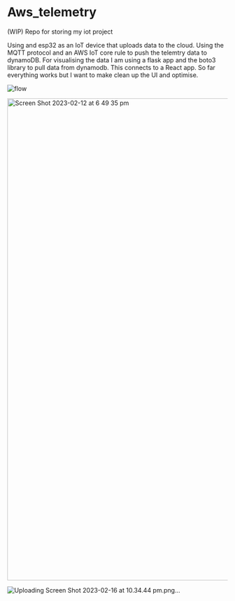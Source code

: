 # Aws_telemetry
(WIP)
Repo for storing my iot project

Using and esp32 as an IoT device that uploads data to the cloud. Using the MQTT protocol and an AWS IoT core rule to push the telemtry data to dynamoDB. 
For visualising the data I am using a flask app and the boto3 library to pull data from dynamodb. This connects to a React app.
So far everything works but I want to make clean up the UI and optimise.


![flow](https://user-images.githubusercontent.com/30048959/218290869-1a5877f9-344a-488f-babe-6cc64bf0318e.jpg)




<img width="1101" alt="Screen Shot 2023-02-12 at 6 49 35 pm" src="https://user-images.githubusercontent.com/30048959/218299361-5523a920-393d-420b-aed7-ce894eb9bb28.png">



![Uploading Screen Shot 2023-02-16 at 10.34.44 pm.png…]()
